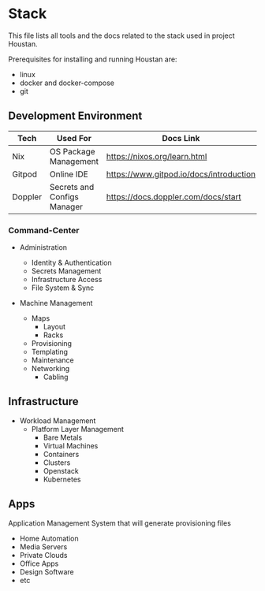 # Stack

This file lists all tools and the docs related to the stack used in project Houstan.

Prerequisites for installing and running Houstan are:
   - linux
   - docker and docker-compose
   - git

## Development Environment

| Tech | Used For | Docs Link |
| --- | --- | --- |
| Nix | OS Package Management | https://nixos.org/learn.html |
| Gitpod| Online IDE | https://www.gitpod.io/docs/introduction |
| Doppler | Secrets and Configs Manager | https://docs.doppler.com/docs/start |


### Command-Center

  - Administration
    - Identity & Authentication
    - Secrets Management
    - Infrastructure Access
    - File System & Sync
    
  - Machine Management
    - Maps
      - Layout
      - Racks
    - Provisioning
    - Templating
    - Maintenance
    - Networking
      - Cabling

  
## Infrastructure

- Workload Management
  - Platform Layer Management
    - Bare Metals
    - Virtual Machines
    - Containers
    - Clusters
    - Openstack
    - Kubernetes

## Apps

Application Management System that will generate provisioning files 

- Home Automation
- Media Servers
- Private Clouds
- Office Apps
- Design Software
- etc
